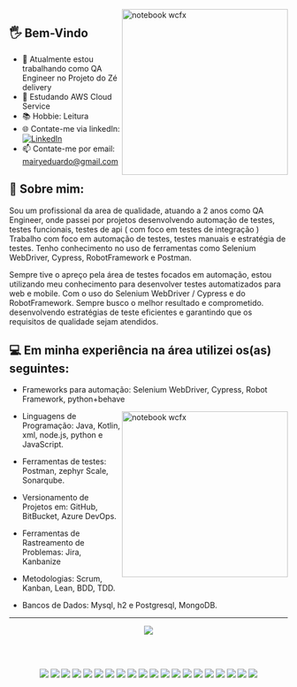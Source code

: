 <img src="https://www.google.com/url?sa=i&url=https%3A%2F%2Fwww.ze.delivery%2F&psig=AOvVaw0LAd6OR01ePSK71KcpygWR&ust=1707574345752000&source=images&cd=vfe&opi=89978449&ved=0CBIQjRxqFwoTCMC3xaS4noQDFQAAAAAdAAAAABBF" min-width="300px" max-width="300px" width="300px" align="right" alt="notebook wcfx">

## 🖐 Bem-Vindo 

- 🔭 Atualmente estou trabalhando como QA Engineer no Projeto do Zé delivery
- 🌱 Estudando AWS Cloud Service
- 📚 Hobbie: Leitura
- 🌐 Contate-me via linkedIn: [![LinkedIn](https://img.shields.io/badge/LinkedIn-%230077B5.svg?logo=linkedin&logoColor=white)](https://linkedin.com/in/mairy-eduardo) 
- 📫 Contate-me por email: mairyeduardo@gmail.com


## 📖 Sobre mim:
Sou um profissional da area de qualidade, atuando a 2 anos como QA Engineer, onde passei por projetos desenvolvendo automação de testes, testes funcionais, testes de api ( com foco em testes de integração )
Trabalho com foco em automação de testes, testes manuais e estratégia de testes. Tenho conhecimento no uso de ferramentas como Selenium WebDriver, Cypress, RobotFramework e Postman.

Sempre tive o apreço pela área de testes focados em automação, estou utilizando meu conhecimento para desenvolver testes automatizados para web e mobile. Com o uso do Selenium WebDriver / Cypress e do RobotFramework.
Sempre busco o melhor resultado e comprometido. desenvolvendo estratégias de teste eficientes e garantindo que os requisitos de qualidade sejam atendidos.

## 💻 Em minha experiência na área utilizei os(as) seguintes:

- Frameworks para automação:
Selenium WebDriver, Cypress, Robot Framework, python+behave

<img src="https://raw.githubusercontent.com/MicaelliMedeiros/micaellimedeiros/master/image/computer-illustration.png" min-width="300px" max-width="300px" width="300px" align="right" alt="notebook wcfx">

- Linguagens de Programação: 
Java, Kotlin, xml, node.js, python e JavaScript.

- Ferramentas de testes: 
Postman, zephyr Scale, Sonarqube. 

- Versionamento de Projetos em: 
GitHub, BitBucket, Azure DevOps. 

- Ferramentas de Rastreamento de Problemas: 
Jira, Kanbanize

- Metodologias: 
Scrum, Kanban, Lean, BDD, TDD. 

- Bancos de Dados: 
Mysql, h2 e Postgresql, MongoDB.

---

<div>
  <p align="center">
  <img align="center" src="https://github-readme-stats.vercel.app/api/top-langs/?username=mairyeduardo&theme=blueberry&hide_border=false&include_all_commits=false&count_private=true&layout=compact"/>
</div>

<div>
  </br>
  </br>
    <p align="center">
    <img src="https://img.shields.io/badge/java-%23ED8B00.svg?style=for-the-badge&logo=openjdk&logoColor=white">
    <img src="https://img.shields.io/badge/javascript-%23323330.svg?style=for-the-badge&logo=javascript&logoColor=%23F7DF1E">
    <img src="https://img.shields.io/badge/kotlin-%237F52FF.svg?style=for-the-badge&logo=kotlin&logoColor=white">
    <img src="https://img.shields.io/badge/python-3670A0?style=for-the-badge&logo=python&logoColor=ffdd54">
    <img src="https://img.shields.io/badge/AWS-%23FF9900.svg?style=for-the-badge&logo=amazon-aws&logoColor=white">
    <img src="https://img.shields.io/badge/datadog-%23632CA6.svg?style=for-the-badge&logo=datadog&logoColor=white">
    <img src="https://img.shields.io/badge/node.js-6DA55F?style=for-the-badge&logo=node.js&logoColor=white">
    <img src="https://img.shields.io/badge/react-%2320232a.svg?style=for-the-badge&logo=react&logoColor=%2361DAFB">
    <img src="https://img.shields.io/badge/jenkins-%232C5263.svg?style=for-the-badge&logo=jenkins&logoColor=white">
    <img src="https://img.shields.io/badge/Amazon%20DynamoDB-4053D6?style=for-the-badge&logo=Amazon%20DynamoDB&logoColor=white">
    <img src="https://img.shields.io/badge/cassandra-%231287B1.svg?style=for-the-badge&logo=apache-cassandra&logoColor=white">
    <img src="https://img.shields.io/badge/mysql-%2300000f.svg?style=for-the-badge&logo=mysql&logoColor=white">
    <img src="https://img.shields.io/badge/redis-%23DD0031.svg?style=for-the-badge&logo=redis&logoColor=white">
    <img src="https://img.shields.io/badge/confluence-%23172BF4.svg?style=for-the-badge&logo=confluence&logoColor=white">
    <img src="https://img.shields.io/badge/docker-%230db7ed.svg?style=for-the-badge&logo=docker&logoColor=white">
    <img src="https://img.shields.io/badge/jira-%230A0FFF.svg?style=for-the-badge&logo=jira&logoColor=white">
    <img src="https://img.shields.io/badge/Postman-FF6C37?style=for-the-badge&logo=postman&logoColor=white">
    <img src="https://img.shields.io/badge/Notion-%23000000.svg?style=for-the-badge&logo=notion&logoColor=white">
    <img src="https://img.shields.io/badge/SonarQube-black?style=for-the-badge&logo=sonarqube&logoColor=4E9BCD">
    <img src="https://img.shields.io/badge/-Swagger-%23Clojure?style=for-the-badge&logo=swagger&logoColor=white">      
  </br>
  </br>
</div>
